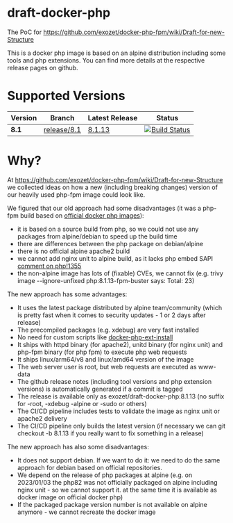 # draft-docker-php

The PoC for https://github.com/exozet/docker-php-fpm/wiki/Draft-for-new-Structure

This is a docker php image is based on an alpine distribution including some tools and php extensions. You can find more details at the respective release pages on github.

# Supported Versions

| Version | Branch | Latest Release | Status | 
| --- | --- | --- | --- |
| **8.1** | [release/8.1](https://github.com/exozet/draft-docker-php/tree/release/8.1) | [8.1.13](https://github.com/exozet/draft-docker-php/releases/tag/8.1.13) | [![Build Status][github_actions_81_badge]][github_actions_81_link] 


[github_actions_81_badge]: https://github.com/exozet/draft-docker-php/workflows/CI/badge.svg?branch=release/8.1
[github_actions_81_link]: https://github.com/exozet/draft-docker-php/actions?query=branch%3Arelease%2F8.1

# Why?

At https://github.com/exozet/docker-php-fpm/wiki/Draft-for-new-Structure we collected ideas on how a new (including breaking changes) version of our heavily used php-fpm image could look like.

We figured that our old approach had some disadvantages (it was a php-fpm build based on [official docker php images](https://hub.docker.com/_/php)):

* it is based on a source build from php, so we could not use any packages from alpine/debian to speed up the build time
* there are differences between the php package on debian/alpine 
* there is no official alpine apache2 build
* we cannot add nginx unit to alpine build, as it lacks php embed SAPI [comment on php!1355](https://github.com/docker-library/php/pull/1355#issuecomment-1352087633)
* the non-alpine image has lots of (fixable) CVEs, we cannot fix (e.g. trivy image --ignore-unfixed php:8.1.13-fpm-buster says: Total: 23)

The new approach has some advantages:

* It uses the latest package distributed by alpine team/community (which is pretty fast when it comes to security updates - 1 or 2 days after release)
* The precompiled packages (e.g. xdebug) are very fast installed
* No need for custom scripts like [docker-php-ext-install](https://github.com/docker-library/php/blob/master/docker-php-ext-install)
* It ships with httpd binary (for apache2), unitd binary (for nginx unit) and php-fpm binary (for php fpm) to execute php web requests
* It ships linux/arm64/v8 and linux/amd64 version of the image
* The web server user is root, but web requests are executed as www-data
* The github release notes (including tool versions and php extension versions) is automatically generated if a commit is tagged
* The release is available only as exozet/draft-docker-php:8.1.13 (no suffix for -root, -xdebug -alpine or -sudo or others)
* The CI/CD pipeline includes tests to validate the image as nginx unit or apache2 delivery
* The CI/CD pipeline only builds the latest version (if necessary we can git checkout -b 8.1.13 if you really want to fix something in a release)

The new approach has also some disadvantages:

* It does not support debian. If we want to do it: we need to do the same approach for debian based on official repositories.
* We depend on the release of php packages at alpine (e.g. on 2023/01/03 the php82 was not officially packaged on alpine including nginx unit - so we cannot support it. at the same time it is available as docker image on official docker php)
* If the packaged package version number is not available on alpine anymore - we cannot recreate the docker image
